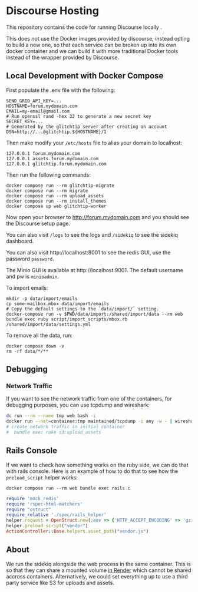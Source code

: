 # Discourse Hosting

This repository contains the code for running Discourse locally .

This does not use the Docker images provided by discourse, instead opting to build a new one, so that each
service can be broken up into its own docker container and we can build it with more traditional Docker tools
instead of the wrapper provided by Discourse.



## Local Development with Docker Compose

First populate the .env file with the following:

```shell
SEND_GRID_API_KEY=...
HOSTNAME=forum.mydomain.com
EMAIL=my-email@gmail.com
# Run openssl rand -hex 32 to generate a new secret key
SECRET_KEY=...
# Generated by the glitchtip server after creating an account
DSN=http://...@glitchtip.${HOSTNAME}/1
```

Then make modify your `/etc/hosts` file to alias your domain to localhost:

```shell
127.0.0.1 forum.mydomain.com
127.0.0.1 assets.forum.mydomain.com
127.0.0.1 glitchtip.forum.mydomain.com
```

Then run the following commands:


```shell
docker compose run --rm glitchtip-migrate
docker compose run --rm migrate
docker compose run --rm upload_assets
docker compose run --rm install_themes
docker compose up web glitchtip-worker
```


Now open your browser to http://forum.mydomain.com and you should see the Discourse setup page.

You can also visit `/logs` to see the logs and `/sidekiq` to see the sidekiq dashboard.

You can also visit http://localhost:8001 to see the redis GUI, use the password `password`.

The Minio GUI is available at http://localhost:9001. The default username and pw is `minioadmin`.

To import emails:

```shell
mkdir -p data/import/emails
cp some-mailbox.mbox data/import/emails
# Copy the default settings to the `data/import/` setting.
docker-compose run -v $PWD/data/import:/shared/import/data --rm web bundle exec ruby script/import_scripts/mbox.rb /shared/import/data/settings.yml
```

To remove all the data, run:

```shell
docker compose down -v
rm -rf data/*/**
```


## Debugging

### Network Traffic

If you want to see the network traffic from one of the containers, for debugging purposes, you can use tcpdump and wireshark:

```bash
dc run --rm --name tmp web bash -i
docker run --net=container:tmp maintained/tcpdump -i any -w - | wireshark -k -i -
# create network traffic in initial container
#  bundle exec rake s3:upload_assets
```

## Rails Console

If we want to check how something works on the ruby side, we can do that with rails console. Here is an example of how to do that
to see how the `preload_script` helper works:

```shell
docker compose run --rm web bundle exec rails c
```


```ruby
require 'mock_redis'
require 'rspec-html-matchers'
require "ostruct"
require_relative './spec/rails_helper'
helper.request = OpenStruct.new(:env => {'HTTP_ACCEPT_ENCODING' => 'gzip, deflate'})
helper.preload_script("vendor")
ActionController::Base.helpers.asset_path("vendor.js")
```

## About

We run the sidekiq alongside the web process in the same container. This is so that they can share a mounted volume [in Render](https://render.com/docs/disks) which cannot be shared accross containers. Alternatively,
we could set everything up to use a third party service like S3 for uploads and assets.
